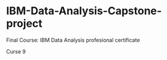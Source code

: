 # IBM-Data-Analysis-Capstone-project
Final Course: IBM Data Analysis profesional certificate

Curse 9
